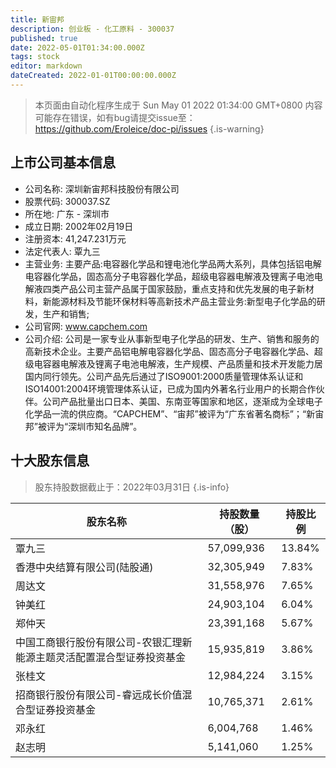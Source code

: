 ```yaml
---
title: 新宙邦
description: 创业板 - 化工原料 - 300037
published: true
date: 2022-05-01T01:34:00.000Z
tags: stock
editor: markdown
dateCreated: 2022-01-01T00:00:00.000Z
---
```


> 本页面由自动化程序生成于 Sun May 01 2022 01:34:00 GMT+0800
> 内容可能存在错误，如有bug请提交issue至：https://github.com/Eroleice/doc-pi/issues
{.is-warning}

## 上市公司基本信息
- 公司名称: 深圳新宙邦科技股份有限公司
- 股票代码: 300037.SZ
- 所在地: 广东 - 深圳市
- 成立日期: 2002年02月19日
- 注册资本: 41,247.231万元
- 法定代表人: 覃九三
- 主营业务: 主要产品:电容器化学品和锂电池化学品两大系列，具体包括铝电解电容器化学品，固态高分子电容器化学品，超级电容器电解液及锂离子电池电解液四类产品公司主营产品属于国家鼓励，重点支持和优先发展的电子新材料，新能源材料及节能环保材料等高新技术产品主营业务:新型电子化学品的研发，生产和销售;
- 公司官网: www.capchem.com
- 公司介绍: 公司是一家专业从事新型电子化学品的研发、生产、销售和服务的高新技术企业。主要产品铝电解电容器化学品、固态高分子电容器化学品、超级电容器电解液及锂离子电池电解液，生产规模、产品质量和技术开发能力居国内同行领先。公司产品先后通过了ISO9001:2000质量管理体系认证和ISO14001:2004环境管理体系认证，已成为国内外著名行业用户的长期合作伙伴。公司产品批量出口日本、美国、东南亚等国家和地区，逐渐成为全球电子化学品一流的供应商。“CAPCHEM”、“宙邦”被评为“广东省著名商标”；“新宙邦”被评为“深圳市知名品牌”。


## 十大股东信息
> 股东持股数据截止于：2022年03月31日
{.is-info}

| 股东名称 | 持股数量（股） | 持股比例 |
| --- | --- | --- |
| 覃九三 | 57,099,936 | 13.84% |
| 香港中央结算有限公司(陆股通) | 32,305,949 | 7.83% |
| 周达文 | 31,558,976 | 7.65% |
| 钟美红 | 24,903,104 | 6.04% |
| 郑仲天 | 23,391,168 | 5.67% |
| 中国工商银行股份有限公司-农银汇理新能源主题灵活配置混合型证券投资基金 | 15,935,819 | 3.86% |
| 张桂文 | 12,984,224 | 3.15% |
| 招商银行股份有限公司-睿远成长价值混合型证券投资基金 | 10,765,371 | 2.61% |
| 邓永红 | 6,004,768 | 1.46% |
| 赵志明 | 5,141,060 | 1.25% |




